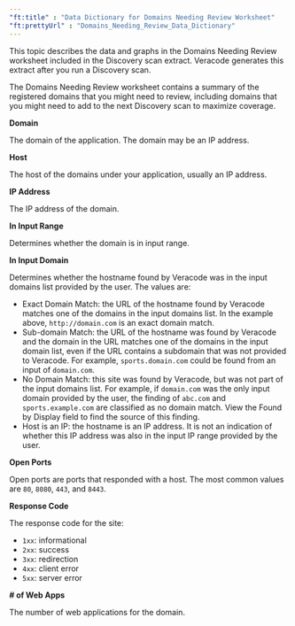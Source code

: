 ```yaml
---
"ft:title" : "Data Dictionary for Domains Needing Review Worksheet"
"ft:prettyUrl" : "Domains_Needing_Review_Data_Dictionary"
---
```

This topic describes the data and graphs in the Domains Needing Review worksheet included in the Discovery scan extract. Veracode generates this extract after you run a Discovery scan.

The Domains Needing Review worksheet contains a summary of the registered domains that you might need to review, including domains that you might need to add to the next Discovery scan to maximize coverage.

**Domain**

The domain of the application. The domain may be an IP address.

**Host**

The host of the domains under your application, usually an IP address.

**IP Address**

The IP address of the domain.

**In Input Range**

Determines whether the domain is in input range.

**In Input Domain**

Determines whether the hostname found by Veracode was in the input domains list provided by the user. The values are:

   - Exact Domain Match: the URL of the hostname found by Veracode matches one of the domains in the input domains list. In the example above, `http://domain.com` is an exact domain match.
   - Sub-domain Match: the URL of the hostname was found by Veracode and the domain in the URL matches one of the domains in the input domain list, even if the URL contains a subdomain that was not provided to Veracode. For example, `sports.domain.com` could be found from an input of `domain.com`.
   - No Domain Match: this site was found by Veracode, but was not part of the input domains list. For example, if `domain.com` was the only input domain provided by the user, the finding of `abc.com` and `sports.example.com` are classified as no domain match. View the Found by Display field to find the source of this finding.
   - Host is an IP: the hostname is an IP address. It is not an indication of whether this IP address was also in the input IP range provided by the user.

**Open Ports**

Open ports are ports that responded with a host. The most common values are `80`, `8080`, `443`, and `8443`.

**Response Code**

The response code for the site:

   - `1xx`: informational
   - `2xx`: success
   - `3xx`: redirection
   - `4xx`: client error
   - `5xx`: server error

**\# of Web Apps**

The number of web applications for the domain.